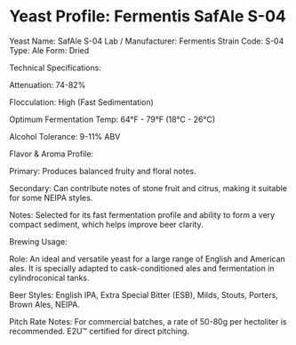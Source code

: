 # Yeast Profile: Fermentis SafAle S-04

Yeast Name: SafAle S-04
Lab / Manufacturer: Fermentis
Strain Code: S-04
Type: Ale
Form: Dried

Technical Specifications:

Attenuation: 74-82%

Flocculation: High (Fast Sedimentation)

Optimum Fermentation Temp: 64°F - 79°F (18°C - 26°C)

Alcohol Tolerance: 9-11% ABV

Flavor & Aroma Profile:

Primary: Produces balanced fruity and floral notes.

Secondary: Can contribute notes of stone fruit and citrus, making it suitable for some NEIPA styles.

Notes: Selected for its fast fermentation profile and ability to form a very compact sediment, which helps improve beer clarity.

Brewing Usage:

Role: An ideal and versatile yeast for a large range of English and American ales. It is specially adapted to cask-conditioned ales and fermentation in cylindroconical tanks.

Beer Styles: English IPA, Extra Special Bitter (ESB), Milds, Stouts, Porters, Brown Ales, NEIPA.

Pitch Rate Notes:
For commercial batches, a rate of 50-80g per hectoliter is recommended. E2U™ certified for direct pitching.

